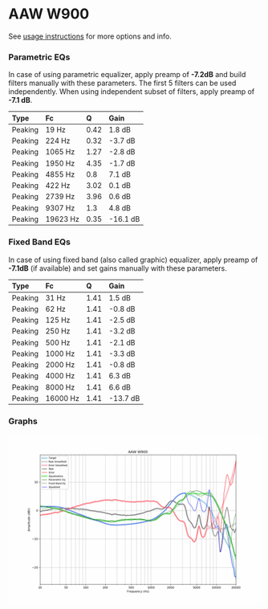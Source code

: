 # AAW W900
See [usage instructions](https://github.com/jaakkopasanen/AutoEq#usage) for more options and info.

### Parametric EQs
In case of using parametric equalizer, apply preamp of **-7.2dB** and build filters manually
with these parameters. The first 5 filters can be used independently.
When using independent subset of filters, apply preamp of **-7.1 dB**.

| Type    | Fc       |    Q | Gain     |
|:--------|:---------|:-----|:---------|
| Peaking | 19 Hz    | 0.42 | 1.8 dB   |
| Peaking | 224 Hz   | 0.32 | -3.7 dB  |
| Peaking | 1065 Hz  | 1.27 | -2.8 dB  |
| Peaking | 1950 Hz  | 4.35 | -1.7 dB  |
| Peaking | 4855 Hz  | 0.8  | 7.1 dB   |
| Peaking | 422 Hz   | 3.02 | 0.1 dB   |
| Peaking | 2739 Hz  | 3.96 | 0.6 dB   |
| Peaking | 9307 Hz  | 1.3  | 4.8 dB   |
| Peaking | 19623 Hz | 0.35 | -16.1 dB |

### Fixed Band EQs
In case of using fixed band (also called graphic) equalizer, apply preamp of **-7.1dB**
(if available) and set gains manually with these parameters.

| Type    | Fc       |    Q | Gain     |
|:--------|:---------|:-----|:---------|
| Peaking | 31 Hz    | 1.41 | 1.5 dB   |
| Peaking | 62 Hz    | 1.41 | -0.8 dB  |
| Peaking | 125 Hz   | 1.41 | -2.5 dB  |
| Peaking | 250 Hz   | 1.41 | -3.2 dB  |
| Peaking | 500 Hz   | 1.41 | -2.1 dB  |
| Peaking | 1000 Hz  | 1.41 | -3.3 dB  |
| Peaking | 2000 Hz  | 1.41 | -0.8 dB  |
| Peaking | 4000 Hz  | 1.41 | 6.3 dB   |
| Peaking | 8000 Hz  | 1.41 | 6.6 dB   |
| Peaking | 16000 Hz | 1.41 | -13.7 dB |

### Graphs
![](./AAW%20W900.png)
